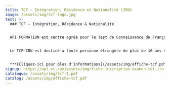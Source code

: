```yaml
---
title: TCF – Intégration, Résidence et Nationalité (IRN)
image: /assets/img/tcf-logo.jpg
text: >-
  ### T﻿CF - Intégration, Résidence & Nationalité


  API FORMATION est centre agréé pour le Test de Connaissance du Français- Intégration Résidence et Nationalité. 


  Le TCF IRN est destiné à toute personne étrangère de plus de 16 ans souhaitant valider son niveau de français.


  ***[C﻿liquez-ici pour plus d'informations](/assets/img/affiche-tcf.pdf)***
signup: https://api-vt.com/assets/img/fiche-inscription-examen-tcf-irn-v1.pdf
catalogue: /assets/img/tcf-1.pdf
catalog: /assets/img/affiche-tcf.pdf
---
```

